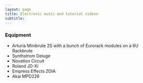 ```yaml
---
layout: page
title: Electronic music and tutorial videos
subtitle:
---
```




### Equipment 

- Arturia Minibrute 2S with a bunch of Eurorack modules on a 6U Rackbrute
- Synthstrom Deluge
- Novation Circuit
- Roland JD-Xi
- Empress Effects ZOIA
- Akai MPD226


